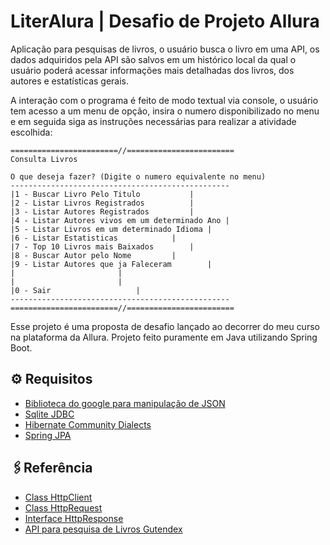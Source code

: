 # LiterAlura | Desafio de Projeto Allura

Aplicação para pesquisas de livros, o usuário busca o livro em uma API, os dados adquiridos pela API são salvos em um histórico local da qual o usuário poderá acessar informações mais detalhadas dos livros, dos autores e estatísticas gerais.

A interação com o programa é feito de modo textual via console, o usuário tem acesso a um menu de opção, insira o numero disponibilizado no menu e em seguida siga as instruções necessárias para realizar a atividade escolhida:

```
========================//========================
Consulta Livros

O que deseja fazer? (Digite o numero equivalente no menu)
-------------------------------------------------
|1 - Buscar Livro Pelo Titulo			|
|2 - Listar Livros Registrados			|
|3 - Listar Autores Registrados			|
|4 - Listar Autores vivos em um determinado Ano	|
|5 - Listar Livros em um determinado Idioma	|
|6 - Listar Estatisticas			|
|7 - Top 10 Livros mais Baixados		|
|8 - Buscar Autor pelo Nome			|
|9 - Listar Autores que ja Faleceram		|
|						|
|						|
|0 - Sair					|
-------------------------------------------------
========================//========================
```

Esse projeto é uma proposta de desafio lançado ao decorrer do meu curso na plataforma da Allura.
Projeto feito puramente em Java utilizando Spring Boot.

## ⚙ Requisitos

 - [Biblioteca do google para manipulação de JSON](https://mvnrepository.com/artifact/com.fasterxml.jackson.core/jackson-databind) 
 - [Sqlite JDBC](https://mvnrepository.com/artifact/org.xerial/sqlite-jdbc)
 - [Hibernate Community Dialects](https://mvnrepository.com/artifact/org.hibernate.orm/hibernate-community-dialects)
 - [Spring JPA](https://spring.io/projects/spring-data-jpa)

## 🖇Referência

 - [Class HttpClient](https://docs.oracle.com/en/java/javase/11/docs/api/java.net.http/java/net/http/HttpClient.html)
 - [Class HttpRequest](https://docs.oracle.com/en/java/javase/11/docs/api/java.net.http/java/net/http/HttpRequest.html)
 - [Interface HttpResponse](https://docs.oracle.com/en/java/javase/11/docs/api/java.net.http/java/net/http/HttpResponse.html)
 - [API para pesquisa de Livros Gutendex](https://gutendex.com/)
